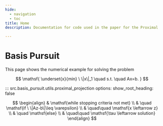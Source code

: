 ```yaml
---
hide:
  - navigation
  - toc
title: Home
description: Documentation for code used in the paper for the Proximal Projection (PP) algorithm.

---
```


# Basis Pursuit

This page shows the numerical example for solving the problem

$$
    \mathsf{ \underset{x}{min} \ \|x\|_1 \quad s.t. \quad Ax=b. }
$$

::: src.basis_pursuit.utils.proximal_projection
    options:
      show_root_heading: false

$$
  \begin{align}
    & \mathsf{while stopping criteria not met} \\
    & \quad  \mathsf{if \ \|Az-b\|\leq \varepsilon} \\
    & \quad\quad \mathsf{x \leftarrow z} \\
    & \quad \mathsf{else} \\
    & \quad\quad \mathsf{\tau \leftarrow solution}
  \end{align}
$$
